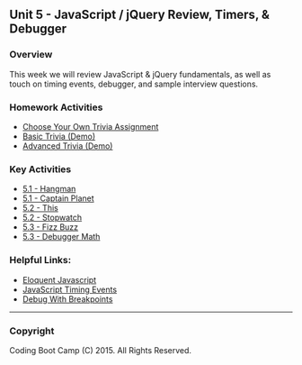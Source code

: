 ## Unit 5 - JavaScript / jQuery Review, Timers, & Debugger 

### Overview
This week we will review JavaScript & jQuery fundamentals, as well as touch on timing events, debugger, and sample interview questions.

### Homework Activities
* [Choose Your Own Trivia Assignment](2-Homework/Instructions/homework-instructions.md)
* [Basic Trivia (Demo)](2-Homework/Instructions/basic-trivia-demo.mov)
* [Advanced Trivia (Demo)](2-Homework/Instructions/advanced-trivia-demo.mov)

### Key Activities 
* [5.1 - Hangman](1-Class-Content/5.1/Activities/1-Hangman)
* [5.1 - Captain Planet](1-Class-Content/5.1/Activities/2-CaptainPlanet)
* [5.2 - This ](1-Class-Content/5.2/Activities/2-This)
* [5.2 - Stopwatch ](1-Class-Content/5.2/Activities/7-Stopwatch)
* [5.3 - Fizz Buzz ](1-Class-Content/5.3/student-facing/fizz_buzz)
* [5.3 - Debugger Math ](1-Class-Content/5.3/debugger)

### Helpful Links:
* [Eloquent Javascript](http://eloquentjavascript.net/) 
* [JavaScript Timing Events](http://www.w3schools.com/js/js_timing.asp)
* [Debug With Breakpoints](https://developers.google.com/web/tools/chrome-devtools/debug/breakpoints/?hl=en)

-------

### Copyright 
Coding Boot Camp (C) 2015. All Rights Reserved.